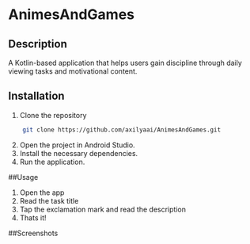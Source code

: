 # AnimesAndGames

## Description
A Kotlin-based application that helps users gain discipline through daily viewing tasks and motivational content.

## Installation
1. Clone the repository
```sh
    git clone https://github.com/axilyaai/AnimesAndGames.git
 ```
2. Open the project in Android Studio.
3. Install the necessary dependencies.
4. Run the application.

##Usage
1. Open the app
2. Read the task title
3. Tap the exclamation mark and read the description
4. Thats it!

##Screenshots
